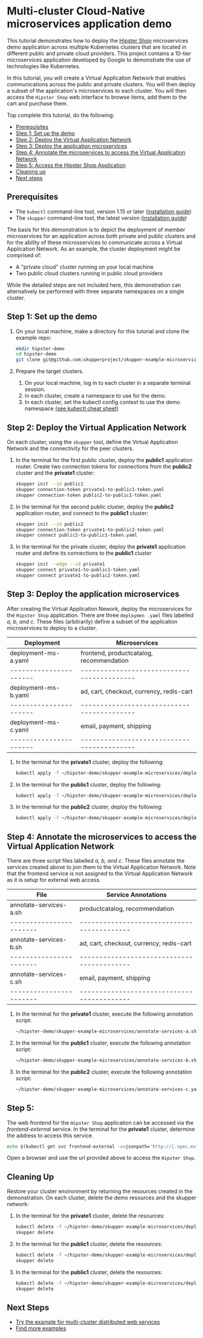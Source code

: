 # Multi-cluster Cloud-Native microservices application demo

This tutorial demonstrates how to deploy the [Hipster Shop](https://github.com/GoogleCloudPlatform/microservices-demo/) microservices demo application across multiple Kubernetes clusters that are located in different public and private cloud providers. This project contains a 10-tier microservices application developed by Google to demonstrate the use of technologies like Kubernetes.

In this tutorial, you will create a Virtual Application Network that enables communications across the public and private clusters. You will then deploy a subset of the application's microservices to each cluster. You will then access the `Hipster Shop` web interface to browse items, add them to the cart and purchase them.

Top complete this tutorial, do the following:

* [Prerequisites](#prerequisites)
* [Step 1: Set up the demo](#step-1-set-up-the-demo)
* [Step 2: Deploy the Virtual Application Network](#step-2-deploy-the-virtual-application-network)
* [Step 3: Deploy the application microservices](#step-3-deploy-the-application-microservices)
* [Step 4: Annotate the microservices to access the Virtual Application Network](#step-4-annotate-the-microservices-to-access-the-virtual-application-network)
* [Step 5: Access the Hipster Shop Application](#step-5-access-the-hipster-shop-application)
* [Cleaning up](#cleaning-up)
* [Next steps](#next-steps)

## Prerequisites

* The `kubectl` command-line tool, version 1.15 or later ([installation guide](https://kubernetes.io/docs/tasks/tools/install-kubectl/))
* The `skupper` command-line tool, the latest version ([installation guide](https://skupper.io/start/index.html#step-1-install-the-skupper-command-line-tool-in-your-environment))

The basis for this demonstration is to depict the deployment of member microservices for an application across both private and public clusters and for the ability of these microsservices to communicate across a Virtual Application Network. As an example, the cluster deployment might be comprised of:

* A "private cloud" cluster running on your local machine
* Two public cloud clusters running in public cloud providers

While the detailed steps are not included here, this demonstration can alternatively be performed with three separate namespaces on a single cluster.

## Step 1: Set up the demo

1. On your local machine, make a directory for this tutorial and clone the example repo:

   ```bash
   mkdir hipster-demo
   cd hipster-demo
   git clone git@github.com:skupperproject/skupper-example-microservices.git
   ```

3. Prepare the target clusters.

   1. On your local machine, log in to each cluster in a separate terminal session.
   2. In each cluster, create a namespace to use for the demo.
   3. In each cluster, set the kubectl config context to use the demo namespace [(see kubectl cheat sheet)](https://kubernetes.io/docs/reference/kubectl/cheatsheet/)

## Step 2: Deploy the Virtual Application Network

On each cluster, using the `skupper` tool, define the Virtual Application Network and the connectivity for the peer clusters.

1. In the terminal for the first public cluster, deploy the **public1** application router. Create two connection tokens for connections from the **public2** cluster and the **private1** cluster:

   ```bash
   skupper init --id public1
   skupper connection-token private1-to-public1-token.yaml
   skupper connection-token public2-to-public1-token.yaml
   ```
2. In the terminal for the second public cluster, deploy the **public2** application router, and connect to the **public1** cluster:

   ```bash
   skupper init --id public2
   skupper connection-token private1-to-public2-token.yaml
   skupper connect public2-to-public1-token.yaml
   ```

3. In the terminal for the private cluster, deploy the **private1** application router and define its connections to the **public1** cluster

   ```bash
   skupper init --edge --id private1
   skupper connect private1-to-public1-token.yaml
   skupper connect private1-to-public2-token.yaml
   ```

## Step 3: Deploy the application microservices

After creating the Virtual Application Nework, deploy the microservices for the `Hipster Shop` application. There are three `deploymen .yaml` files
labelled *a, b, and c*. These files (arbitrarily) define a subset of the application microservices to deploy to a cluster.

| Deployment            | Microservices
| ----------------------|------------------------------------------|
| deployment-ms-a.yaml  | frontend, productcatalog, recommendation |
| ----------------------|------------------------------------------|
| deployment-ms-b.yaml  | ad, cart, checkout, currency, redis-cart |
| ----------------------|------------------------------------------|
| deployment-ms-c.yaml  | email, payment, shipping                 |
| ----------------------|------------------------------------------|

1. In the terminal for the **private1** cluster, deploy the following:

   ```bash
   kubectl apply -f ~/hipster-demo/skupper-example-microservices/deployment-ms-a.yaml
   ```

2. In the terminal for the **public1** cluster, deploy the following:

   ```bash
   kubectl apply -f ~/hipster-demo/skupper-example-microservices/deployment-ms-b.yaml
   ```

3. In the terminal for the **public2** cluster, deploy the following:

   ```bash
   kubectl apply -f ~/hipster-demo/skupper-example-microservices/deployment-ms-c.yaml
   ```

## Step 4: Annotate the microservices to access the Virtual Application Network

There are three script files labelled *a, b, and c*. These files annotate the services created above to join them to the Virtual Application Network. Note that the frontend service is not assigned to the Virtual Application Network as it is setup for external web access.


| File                   | Service Annotations
| -----------------------|------------------------------------------|
| annotate-services-a.sh | productcatalog, recommendation           |
| -----------------------|------------------------------------------|
| annotate-services-b.sh | ad, cart, checkout, currency, redis-cart |
| -----------------------|------------------------------------------|
| annotate-services-c.sh | email, payment, shipping                 |
| -----------------------|------------------------------------------|

1. In the terminal for the **private1** cluster, execute the following annotation script:

   ```bash
   ~/hipster-demo/skupper-example-microservices/annotate-services-a.sh
   ```

2. In the terminal for the **public1** cluster, execute the following annotation script:

   ```bash
   ~/hipster-demo/skupper-example-microservices/annotate-services-b.sh
   ```

3. In the terminal for the **public2** cluster, execute the following annotation script:

   ```bash
   ~/hipster-demo/skupper-example-microservices/annotate-services-c.yaml
   ```

## Step 5:

The web frontend for the `Hipster Shop` application can be accessed via the *frontend-external* service. In the
terminal for the **private1** cluster, determine the address to access this service.

   ```bash
   echo $(kubectl get svc frontend-external -o=jsonpath='http://{.spec.externalIPs[0]}:{.spec.ports[0].port}')
   ```

Open a browser and use the url provided above to access the `Hipster Shop`.

## Cleaning Up

Restore your cluster environment by returning the resources created in the demonstration. On each cluster, delete the demo resources and the skupper network:

1. In the terminal for the **private1** cluster, delete the resources:

   ```bash
   kubectl delete -f ~/hipster-demo/skupper-example-microservices/deployment-ms-a.yaml
   skupper delete
   ```

2. In the terminal for the **public1** cluster, delete the resources:

   ```bash
   kubectl delete -f ~/hipster-demo/skupper-example-microservices/deployment-ms-b.yaml
   skupper delete
   ```

3. In the terminal for the **public1** cluster, delete the resources:

   ```bash
   kubectl delete -f ~/hipster-demo/skupper-example-microservices/deployment-ms-b.yaml
   skupper delete
   ```

## Next Steps

 - [Try the example for multi-cluster distributed web services](https://github.com/skupperproject/skupper-example-bookinfo)
 - [Find more examples](https://skupper.io/examples/)
